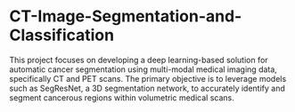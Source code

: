 # CT-Image-Segmentation-and-Classification
This project focuses on developing a deep learning-based solution for automatic cancer segmentation using multi-modal medical imaging data, specifically CT and PET scans. The primary objective is to leverage models such as SegResNet, a 3D segmentation network, to accurately identify and segment cancerous regions within volumetric medical scans.
